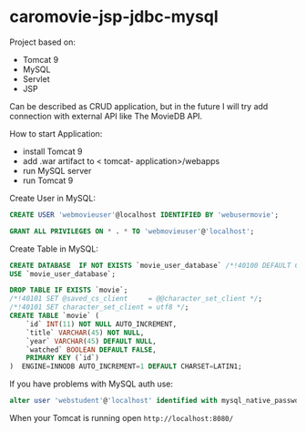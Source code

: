 # caromovie-jsp-jdbc-mysql

Project based on:
- Tomcat 9
- MySQL
- Servlet
- JSP

Can be described as CRUD application, but in the future I will try add connection 
with external API like The MovieDB API.

How to start Application:
- install Tomcat 9
- add .war artifact to < tomcat- application>/webapps
- run MySQL server
- run Tomcat 9


Create User in MySQL:
```sql
CREATE USER 'webmovieuser'@localhost IDENTIFIED BY 'webusermovie';

GRANT ALL PRIVILEGES ON * . * TO 'webmovieuser'@'localhost';
```

Create Table in MySQL:
```sql
CREATE DATABASE  IF NOT EXISTS `movie_user_database` /*!40100 DEFAULT CHARACTER SET latin1 */;
USE `movie_user_database`;

DROP TABLE IF EXISTS `movie`;
/*!40101 SET @saved_cs_client     = @@character_set_client */;
/*!40101 SET character_set_client = utf8 */;
CREATE TABLE `movie` (
    `id` INT(11) NOT NULL AUTO_INCREMENT,
    `title` VARCHAR(45) NOT NULL,
    `year` VARCHAR(45) DEFAULT NULL,
    `watched` BOOLEAN DEFAULT FALSE,
    PRIMARY KEY (`id`)
)  ENGINE=INNODB AUTO_INCREMENT=1 DEFAULT CHARSET=LATIN1;

```

If you have problems with MySQL auth use:
```sql
alter user 'webstudent'@'localhost' identified with mysql_native_password by 'webstudent';
```

When your Tomcat is running open ```http://localhost:8080/```

